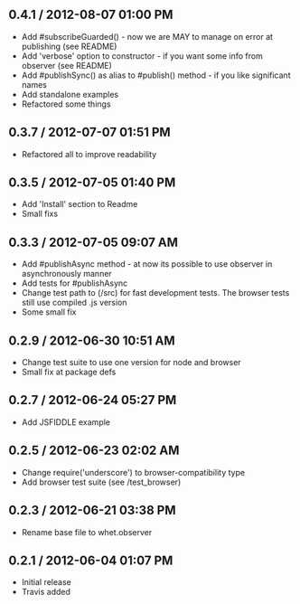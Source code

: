 ## 0.4.1 / 2012-08-07 01:00 PM

  - Add #subscribeGuarded() - now we are MAY to manage on error at publishing (see README)
  - Add 'verbose' option to constructor - if you want some info from observer (see README)
  - Add #publishSync() as alias to #publish() method - if you like significant names
  - Add standalone examples
  - Refactored some things

## 0.3.7 / 2012-07-07 01:51 PM

  - Refactored all to improve readability

## 0.3.5 / 2012-07-05 01:40 PM

  - Add 'Install' section to Readme
  - Small fixs

## 0.3.3 / 2012-07-05 09:07 AM
  
  - Add #publishAsync method - at now its possible to use observer in asynchronously manner
  - Add tests for #publishAsync
  - Change test path to (/src) for fast development tests. The browser tests still use compiled .js version
  - Some small fix

## 0.2.9 / 2012-06-30 10:51 AM

  - Change test suite to use one version for node and browser
  - Small fix at package defs

## 0.2.7 / 2012-06-24 05:27 PM

  - Add JSFIDDLE example

## 0.2.5 / 2012-06-23 02:02 AM

  - Change require('underscore') to browser-compatibility type
  - Add browser test suite (see /test_browser)

## 0.2.3 / 2012-06-21 03:38 PM

  - Rename base file to whet.observer

## 0.2.1 / 2012-06-04 01:07 PM

  - Initial release
  - Travis added